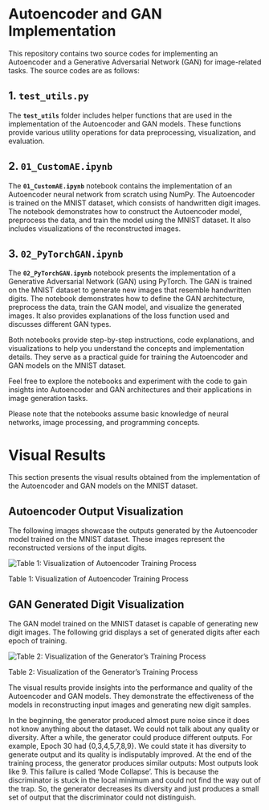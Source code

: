 # Autoencoder and GAN Implementation

This repository contains two source codes for implementing an Autoencoder and a Generative Adversarial Network (GAN) for image-related tasks. The source codes are as follows:

## **1. `test_utils.py`**

The **`test_utils`** folder includes helper functions that are used in the implementation of the Autoencoder and GAN models. These functions provide various utility operations for data preprocessing, visualization, and evaluation.

## **2. `01_CustomAE.ipynb`**

The **`01_CustomAE.ipynb`** notebook contains the implementation of an Autoencoder neural network from scratch using NumPy. The Autoencoder is trained on the MNIST dataset, which consists of handwritten digit images. The notebook demonstrates how to construct the Autoencoder model, preprocess the data, and train the model using the MNIST dataset. It also includes visualizations of the reconstructed images.

## **3. `02_PyTorchGAN.ipynb`**

The **`02_PyTorchGAN.ipynb`** notebook presents the implementation of a Generative Adversarial Network (GAN) using PyTorch. The GAN is trained on the MNIST dataset to generate new images that resemble handwritten digits. The notebook demonstrates how to define the GAN architecture, preprocess the data, train the GAN model, and visualize the generated images. It also provides explanations of the loss function used and discusses different GAN types.

Both notebooks provide step-by-step instructions, code explanations, and visualizations to help you understand the concepts and implementation details. They serve as a practical guide for training the Autoencoder and GAN models on the MNIST dataset.

Feel free to explore the notebooks and experiment with the code to gain insights into Autoencoder and GAN architectures and their applications in image generation tasks.

Please note that the notebooks assume basic knowledge of neural networks, image processing, and programming concepts.

# **Visual Results**

This section presents the visual results obtained from the implementation of the Autoencoder and GAN models on the MNIST dataset.

## **Autoencoder Output Visualization**

The following images showcase the outputs generated by the Autoencoder model trained on the MNIST dataset. These images represent the reconstructed versions of the input digits.

![Table 1: Visualization of Autoencoder Training Process](Autoencoder%20and%20GAN%20Implementation%20bddc88d9b0e94f48b2860cd01971ff94/01.png)

Table 1: Visualization of Autoencoder Training Process

## **GAN Generated Digit Visualization**

The GAN model trained on the MNIST dataset is capable of generating new digit images. The following grid displays a set of generated digits after each epoch of training.

![Table 2: Visualization of the Generator’s Training Process](Autoencoder%20and%20GAN%20Implementation%20bddc88d9b0e94f48b2860cd01971ff94/02.png)

Table 2: Visualization of the Generator’s Training Process

The visual results provide insights into the performance and quality of the Autoencoder and GAN models. They demonstrate the effectiveness of the models in reconstructing input images and generating new digit samples.

In the beginning, the generator produced almost pure noise since it does not know anything about the dataset. We could not talk about any quality or diversity.
After a while, the generator could produce different outputs. For example, Epoch 30 had
{0,3,4,5,7,8,9}. We could state it has diversity to generate output and its quality is indisputably
improved.
At the end of the training process, the generator produces similar outputs: Most outputs look like 9. This failure is called ‘Mode Collapse’. This is because the discriminator is stuck in the local minimum and could not find the way out of the trap. So, the generator decreases its diversity and just produces a small set of output that the discriminator could not distinguish.